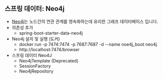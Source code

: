 ## 스프링 데이터: Neo4j
- [Neo4j](https://neo4j.com)는 노드간의 연관 관계를 영속화하는데 유리한 그래프 데이터베이스 입니다.
- 의존성 추가
    * spring-boot-starter-data-neo4j
- Neo4j 설치 및 실행 (도커)
    * docker run -p 7474:7474 -p 7687:7687 -d --name noe4j_boot neo4j
    * http://localhost:7474/browser
- 스프링 데이터 Neo4J
    * Neo4jTemplate (Deprecated)
    * SessionFactory
    * Neo4jRepository